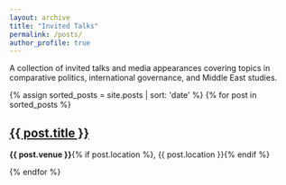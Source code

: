 ```yaml
---
layout: archive
title: "Invited Talks"
permalink: /posts/
author_profile: true
---
```


<p>A collection of invited talks and media appearances covering topics in comparative politics, international governance, and Middle East studies.</p>

{% assign sorted_posts = site.posts | sort: 'date' %}
{% for post in sorted_posts %}
  <div class="list__item">
    <article class="archive__item">
      <h2 class="archive__item-title" itemprop="headline">
        <a href="{{ post.url | absolute_url }}" rel="permalink">{{ post.title }}</a>
      </h2>
      <p class="archive__item-excerpt">
        <strong>{{ post.venue }}</strong>{% if post.location %}, {{ post.location }}{% endif %}
      </p>
    </article>
  </div>
{% endfor %}
